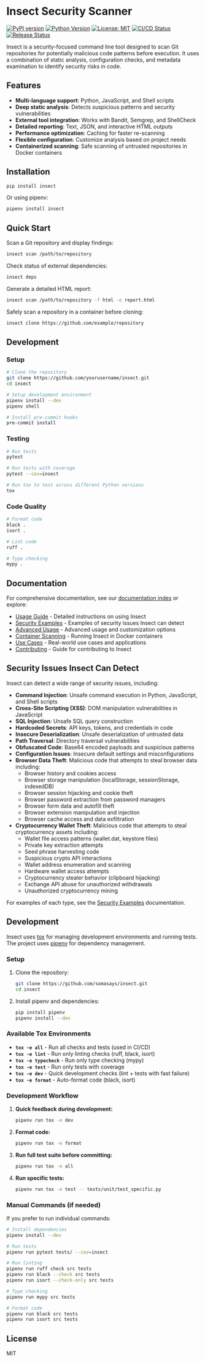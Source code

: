 # Insect Security Scanner

[![PyPI version](https://badge.fury.io/py/insect.svg)](https://badge.fury.io/py/insect)
[![Python Version](https://img.shields.io/pypi/pyversions/insect.svg)](https://pypi.org/project/insect/)
[![License: MIT](https://img.shields.io/badge/License-MIT-yellow.svg)](https://opensource.org/licenses/MIT)
[![CI/CD Status](https://github.com/somasays/insect/workflows/Test/badge.svg)](https://github.com/somasays/insect/actions)
[![Release Status](https://github.com/somasays/insect/workflows/Release/badge.svg)](https://github.com/somasays/insect/actions)

Insect is a security-focused command line tool designed to scan Git repositories for potentially malicious code patterns before execution. It uses a combination of static analysis, configuration checks, and metadata examination to identify security risks in code.

## Features

- **Multi-language support**: Python, JavaScript, and Shell scripts
- **Deep static analysis**: Detects suspicious patterns and security vulnerabilities
- **External tool integration**: Works with Bandit, Semgrep, and ShellCheck
- **Detailed reporting**: Text, JSON, and interactive HTML outputs
- **Performance optimization**: Caching for faster re-scanning
- **Flexible configuration**: Customize analysis based on project needs
- **Containerized scanning**: Safe scanning of untrusted repositories in Docker containers

## Installation

```bash
pip install insect
```

Or using pipenv:

```bash
pipenv install insect
```

## Quick Start

Scan a Git repository and display findings:

```bash
insect scan /path/to/repository
```

Check status of external dependencies:

```bash
insect deps
```

Generate a detailed HTML report:

```bash
insect scan /path/to/repository -f html -o report.html
```

Safely scan a repository in a container before cloning:

```bash
insect clone https://github.com/example/repository
```

## Development

### Setup

```bash
# Clone the repository
git clone https://github.com/yourusername/insect.git
cd insect

# Setup development environment
pipenv install --dev
pipenv shell

# Install pre-commit hooks
pre-commit install
```

### Testing

```bash
# Run tests
pytest

# Run tests with coverage
pytest --cov=insect

# Run tox to test across different Python versions
tox
```

### Code Quality

```bash
# Format code
black .
isort .

# Lint code
ruff .

# Type checking
mypy .
```

## Documentation

For comprehensive documentation, see our [documentation index](docs/README.md) or explore:

- [Usage Guide](docs/usage.md) - Detailed instructions on using Insect
- [Security Examples](docs/security_examples.md) - Examples of security issues Insect can detect
- [Advanced Usage](docs/advanced_usage.md) - Advanced usage and customization options
- [Container Scanning](docs/container_scanning.md) - Running Insect in Docker containers
- [Use Cases](docs/use_cases.md) - Real-world use cases and applications
- [Contributing](docs/contributing.md) - Guide for contributing to Insect

## Security Issues Insect Can Detect

Insect can detect a wide range of security issues, including:

- **Command Injection**: Unsafe command execution in Python, JavaScript, and Shell scripts
- **Cross-Site Scripting (XSS)**: DOM manipulation vulnerabilities in JavaScript
- **SQL Injection**: Unsafe SQL query construction
- **Hardcoded Secrets**: API keys, tokens, and credentials in code
- **Insecure Deserialization**: Unsafe deserialization of untrusted data
- **Path Traversal**: Directory traversal vulnerabilities
- **Obfuscated Code**: Base64 encoded payloads and suspicious patterns
- **Configuration Issues**: Insecure default settings and misconfigurations
- **Browser Data Theft**: Malicious code that attempts to steal browser data including:
  - Browser history and cookies access
  - Browser storage manipulation (localStorage, sessionStorage, indexedDB)
  - Browser session hijacking and cookie theft
  - Browser password extraction from password managers
  - Browser form data and autofill theft
  - Browser extension manipulation and injection
  - Browser cache access and data exfiltration
- **Cryptocurrency Wallet Theft**: Malicious code that attempts to steal cryptocurrency assets including:
  - Wallet file access patterns (wallet.dat, keystore files)
  - Private key extraction attempts
  - Seed phrase harvesting code
  - Suspicious crypto API interactions
  - Wallet address enumeration and scanning
  - Hardware wallet access attempts
  - Cryptocurrency stealer behavior (clipboard hijacking)
  - Exchange API abuse for unauthorized withdrawals
  - Unauthorized cryptocurrency mining

For examples of each type, see the [Security Examples](docs/security_examples.md) documentation.

## Development

Insect uses [tox](https://tox.readthedocs.io/) for managing development environments and running tests. The project uses [pipenv](https://pipenv.pypa.io/) for dependency management.

### Setup

1. Clone the repository:
   ```bash
   git clone https://github.com/somasays/insect.git
   cd insect
   ```

2. Install pipenv and dependencies:
   ```bash
   pip install pipenv
   pipenv install --dev
   ```

### Available Tox Environments

- **`tox -e all`** - Run all checks and tests (used in CI/CD)
- **`tox -e lint`** - Run only linting checks (ruff, black, isort)
- **`tox -e typecheck`** - Run only type checking (mypy)
- **`tox -e test`** - Run only tests with coverage
- **`tox -e dev`** - Quick development checks (lint + tests with fast failure)
- **`tox -e format`** - Auto-format code (black, isort)

### Development Workflow

1. **Quick feedback during development:**
   ```bash
   pipenv run tox -e dev
   ```

2. **Format code:**
   ```bash
   pipenv run tox -e format
   ```

3. **Run full test suite before committing:**
   ```bash
   pipenv run tox -e all
   ```

4. **Run specific tests:**
   ```bash
   pipenv run tox -e test -- tests/unit/test_specific.py
   ```

### Manual Commands (if needed)

If you prefer to run individual commands:

```bash
# Install dependencies
pipenv install --dev

# Run tests
pipenv run pytest tests/ --cov=insect

# Run linting
pipenv run ruff check src tests
pipenv run black --check src tests
pipenv run isort --check-only src tests

# Type checking
pipenv run mypy src tests

# Format code
pipenv run black src tests
pipenv run isort src tests
```

## License

MIT
